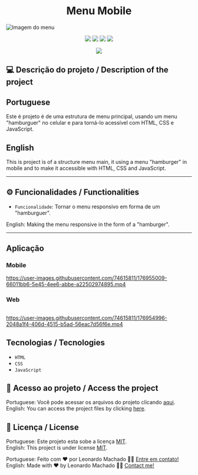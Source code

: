 <h1 align="center">Menu Mobile</h1>

<img src="https://user-images.githubusercontent.com/74615811/176954213-aabb3272-0bd6-4989-833b-1ea1dd545bc0.png" alt="Imagem do menu">

<p align="center">
<img src="https://camo.githubusercontent.com/31ddbceac85190c41164841d133e4056da4d4ce57a1a3a8c7cbf40bff1cf71ed/68747470733a2f2f696d672e736869656c64732e696f2f6769746875622f6c6963656e73652f64726f70626f782f64726f70626f782d73646b2d6a617661">
<img src="https://user-images.githubusercontent.com/74615811/176503364-50b5ee48-3d6d-4ab3-ae4b-e6fb7724296b.svg">
<img src="https://user-images.githubusercontent.com/74615811/176503773-dd0bc4ec-fbde-4e70-80d6-9695ff5ef67c.svg">
<img src="https://img.shields.io/badge/Done%20by-Leonardo Machado-%df0000">
</p>

<p align="center">
<img src="http://img.shields.io/static/v1?label=STATUS&message=%20FINISHED&color=GREEN&style=for-the-badge"/>
</p>

## 💻 Descrição do projeto / Description of the project

<h2>Portuguese</h2> Este é projeto é de uma estrutura de menu principal, usando um menu "hamburguer" no celular e para torná-lo acessível com HTML, CSS e JavaScript. <br>

<h2>English</h2> This is project is of a structure menu main, it using a menu "hamburger" in mobile and to make it accessible with HTML, CSS and JavaScript.

---

## ⚙️ Funcionalidades / Functionalities
- `Funcionalidade`: Tornar o menu responsivo em forma de um "hamburguer".
        
English: Making the menu responsive in the form of a "hamburger".

---

## Aplicação

### Mobile

<p align="center">

https://user-images.githubusercontent.com/74615811/176955009-66011bb6-5e45-4ee6-abbe-a22502974895.mp4

</p>

### Web

<p align="center" style="display: flex; align-items: flex-start; justify-content: center;">

https://user-images.githubusercontent.com/74615811/176954996-2048a1f4-406d-4515-b5ad-56eac7d56f6e.mp4

</p>

## Tecnologias / Tecnologies
- ``HTML``
- ``CSS``
- ``JavaScript``

## 📁 Acesso ao projeto / Access the project

Portuguese: Você pode acessar os arquivos do projeto clicando [aqui](https://github.com/LeonardoMancilha/Menu-Mobile/find/main). <br>
English: You can access the project files by clicking [here](https://github.com/LeonardoMancilha/Menu-Mobile/find/main).

## 📝 Licença / License

Portuguese: Este projeto esta sobe a licença [MIT](./LICENSE). <br>
English: This project is under license [MIT](./LICENSE).

Portuguese: Feito com ❤️ por Leonardo Machado 👋🏽 [Entre em contato!](https://www.linkedin.com/in/leonardomancilha/) <br>
English: Made with ❤️ by Leonardo Machado 👋🏽 [Contact me!](https://www.linkedin.com/in/leonardomancilha/)
